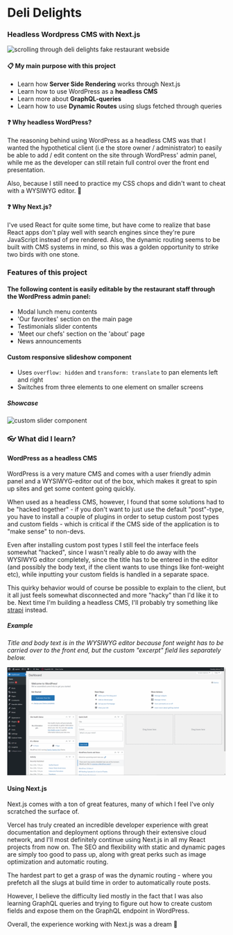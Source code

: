 # Deli Delights 

### Headless Wordpress CMS with Next.js

<img src="https://github.com/johnnydevster/readme_gifs/blob/main/delidelights/1%20-%20Main.gif" alt="scrolling through deli delights fake restaurant webside">

#### :clipboard: My main purpose with this project 

* Learn how **Server Side Rendering** works through Next.js
* Learn how to use WordPress as a **headless CMS**
* Learn more about **GraphQL-queries**
* Learn how to use **Dynamic Routes** using slugs fetched through queries

#### :question: Why headless WordPress?
The reasoning behind using WordPress as a headless CMS was that I wanted the hypothetical client (i.e the store owner / administrator) to easily be able to add / edit content on the site through WordPress' admin panel, while me as the developer can still retain full control over the front end presentation.

Also, because I still need to practice my CSS chops and didn't want to cheat with a WYSIWYG editor. :eyes:

#### :question: Why Next.js?
I've used React for quite some time, but have come to realize that base React apps don't play well with search engines since they're pure JavaScript instead of pre rendered.
Also, the dynamic routing seems to be built with CMS systems in mind, so this was a golden opportunity to strike two birds with one stone.

### Features of this project

#### The following content is easily editable by the restaurant staff through the WordPress admin panel:

* Modal lunch menu contents
* 'Our favorites' section on the main page
* Testimonials slider contents
* 'Meet our chefs' section on the 'about' page
* News announcements

#### Custom responsive slideshow component

* Uses `overflow: hidden` and `transform: translate` to pan elements left and right
* Switches from three elements to one element on smaller screens

##### Showcase

<img src="https://github.com/johnnydevster/readme_gifs/blob/main/delidelights/3%20-%20Custom%20Slider.gif" alt="custom slider component">

### :eyeglasses: What did I learn?

#### WordPress as a headless CMS

WordPress is a very mature CMS and comes with a user friendly admin panel and a WYSIWYG-editor out of the box, which makes it great to spin up sites and get some content going quickly.

When used as a headless CMS, however, I found that some solutions had to be "hacked together" - if you don't want to just use the default "post"-type, you have to install a couple of plugins in order to setup custom post types and custom fields - which is critical if the CMS side of the application is to "make sense" to non-devs.

Even after installing custom post types I still feel the interface feels somewhat "hacked", since I wasn't really able to do away with the WYSIWYG editor completely, since the title has to be entered in the editor (and possibly the body text, if the client wants to use things like font-weight etc), while inputting your custom fields is handled in a separate space.

This quirky behavior would of course be possible to explain to the client, but it all just feels somewhat disconnected and more "hacky" than I'd like it to be.
Next time I'm building a headless CMS, I'll probably try something like [strapi](https://strapi.io/) instead.

##### Example
*Title and body text is in the WYSIWYG editor because font weight has to be carried over to the front end, but the custom "excerpt" field lies separately below.*

<img src="https://github.com/johnnydevster/readme_gifs/blob/main/delidelights/2%20-%20CMS.gif" alt="CMS interface">

#### Using Next.js

Next.js comes with a ton of great features, many of which I feel I've only scratched the surface of.

Vercel has truly created an incredible developer experience with great documentation and deployment options through their extensive cloud network, and I'll most definitely continue using Next.js in all my React projects from now on. The SEO and flexibility with static and dynamic pages are simply too good to pass up, along with great perks such as image optimization and automatic routing.

The hardest part to get a grasp of was the dynamic routing - where you prefetch all the slugs at build time in order to automatically route posts.

However, I believe the difficulty lied mostly in the fact that I was also learning GraphQL queries and trying to figure out how to create custom fields and expose them on the GraphQL endpoint in WordPress.

Overall, the experience working with Next.js was a dream :clap:





